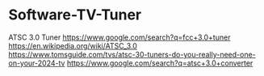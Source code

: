 # Software-TV-Tuner
ATSC 3.0 Tuner https://www.google.com/search?q=fcc+3.0+tuner https://en.wikipedia.org/wiki/ATSC_3.0 https://www.tomsguide.com/tvs/atsc-30-tuners-do-you-really-need-one-on-your-2024-tv https://www.google.com/search?q=atsc+3.0+converter
